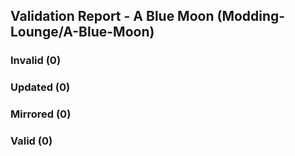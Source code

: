 ## Validation Report - A Blue Moon (Modding-Lounge/A-Blue-Moon)


### Invalid (0)
### Updated (0)
### Mirrored (0)
### Valid (0)
